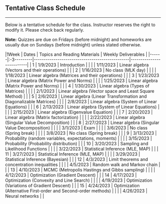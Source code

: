 ## Tentative Class Schedule
---
 Below is a tentative schedule for the class. Instructor reserves the right to modify it. Please check back regularly. 

**Note:** Quizzes are due on Fridays (before midnight) and homeworks are usually due on Sundays (before midnight) unless stated otherwise.

|1Week |    Dates   |    Topics and Reading Materials                |  Weekly Deliverables     |
|------|:-3---------|------------------------------------------------|--------------------------|
| 1   | 1/9/2023   | Introduction                                    |                          |
|     | 1/11/2023  | Linear algebra (Vectors and their operations)   |                          | 
| 2   | 1/16/2023  | No class (MLK day)                              |                          |
|     | 1/18/2023  | Linear algebra (Matrices and their operations)  |                          |
| 3   | 1/23/2023  | Linear algebra (Matrix Power and Norms)         |                          | 
|     | 1/25/2023  | Linear algebra (Matrix Power and Norms)         |                          | 
| 4   | 1/30/2023  | Linear algebra (Types of Matrices)              |                          |
|     | 2/1/2023   | Linear algebra (Vector space and Least Square Method) |                    | 
| 5   | 2/6/2023   | Linear algebra (Linear Transformation and Diagonalizable Matrices) |       |
|     | 2/8/2023   | Linear algebra (System of Linear Equations)     |                          |
| 6   | 2/13/2023  | Linear algebra (System of Linear Equations)     |                          |
|     | 2/15/2023  | Linear algebra (Eigenvalue Equation)            |                          |
| 7   | 2/20/2023  | Linear algebra (Matrix factorization)           |                          |
|     | 2/22/2023  | Linear algebra (Singular Value Decomposition)   |                          |
| 8   | 2/27/2023  | Linear algebra (Singular Value Decomposition)   |                          | 
|     | 3/1/2023   | Exam                                            |                          |
|     | 3/6/2023   | No class (Spring break)                         |                          |
|     | 3/8/2023   | No class (Spring break)                         |                          |
| 9   | 3/13/2023  | Probability (random variables, expectations, moments)  |                   |
|     | 3/15/2023  | Probability (Probability distribution)          |                          |
| 10  | 3/20/2023  | Sampling and Likelihood Functions               |                          |
|     | 3/22/2023  | Statistical Inference (MLE, MAP)                |                          |
| 11  | 3/27/2023  | Statistical Inference (MLE, MAP)                |                          |
|     | 3/29/2023  | Statistical Inference (Bayesian)                |                          |
| 12  | 4/3/2023   | Limit theorems and concentration inequalities   |                          |
|     | 4/5/2023   | Random walk and Markov chain                    |                          |
| 13  | 4/10/2023  | MCMC (Metropolis Hastings and Gibbs sampling)   |                          |
|     | 4/12/2023  | Optimization (Gradient Descent)                 |                          | 
| 14  | 4/17/2023  | Optimization (Convexity and Line Search)        |                          |
|     | 4/19/2023  | Optimization (Variations of Gradient Descent)   |                          |
| 15  | 4/24/2023  | Optimization (Alternative First-order and Second-order methods)  |         |
|     | 4/26/2023  | Neural networks                                 |                          |
